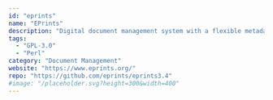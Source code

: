 ```yaml
---
id: "eprints"
name: "EPrints"
description: "Digital document management system with a flexible metadata and workflow model primarily aimed at academic institutions."
tags:
  - "GPL-3.0"
  - "Perl"
category: "Document Management"
website: "https://www.eprints.org/"
repo: "https://github.com/eprints/eprints3.4"
#image: "/placeholder.svg?height=300&width=400"
---
```


